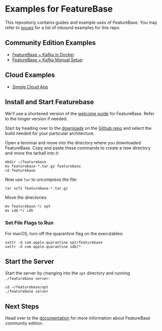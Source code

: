 # Examples for FeatureBase
This repositoriy contains guides and example uses of FeatureBase. You may refer to [issues](https://github.com/FeatureBaseDB/featurebase-examples/issues) for a list of inbound examples for this repo.

## Community Edition Examples
- [FeatureBase + Kafka in Docker](https://github.com/FeatureBaseDB/featurebase-examples/tree/main/docker-example#readme)
- [FeatureBase + Kafka Manual Setup](https://github.com/FeatureBaseDB/featurebase-examples/tree/main/kafka-starter#readme)

## Cloud Examples
- [Simple Cloud App](https://github.com/FeatureBaseDB/featurebase-examples/tree/main/simple-cloud-webapp#readme)

## Install and Start Featurebase
We'll use a shortened version of the [welcome guide](https://docs.featurebase.com/community/community-setup/community-install-config) for FeatureBase. Refer to the longer version if needed.

Start by heading over to the [downloads](https://github.com/FeatureBaseDB/FeatureBase/releases) on the [Github repo](https://github.com/FeatureBaseDB/featurebase) and select the build needed for your particular architecture.

Open a terminal and move into the directory where you downloaded FeatureBase. Copy and paste these commands to create a new directory and move the tarball into it:

```
mkdir ~/featurebase
mv featurebase-*.tar.gz featurebase
cd featurebase
```

Now use `tar` to uncompress the file:

```
tar xvfz featurebase-*.tar.gz
```

Move the directories:

```
mv featurebase-*/ opt
mv idk-*/ idk
```

### Set File Flags to Run
For macOS, turn off the quarantine flag on the executables:

```
xattr -d com.apple.quarantine opt/featurebase
xattr -d com.apple.quarantine idk/*
```

## Start the Server
Start the server by changing into the `opt` directory and running `./featurebase server`:

```
cd ~/featurebase/opt
./featurebase server
```
## Next Steps
Head over to the [documentation](https://docs.featurebase.com/) for  more information about FeatureBase community edition.
